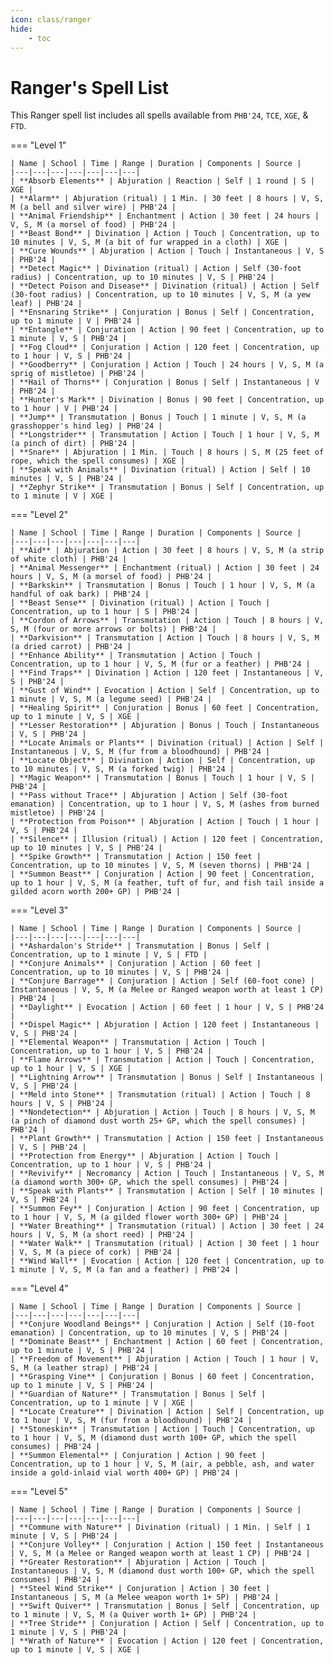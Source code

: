 ```yaml
---
icon: class/ranger
hide:
    - toc
---
```


# Ranger's Spell List

This Ranger spell list includes all spells available from `PHB'24`, `TCE`, `XGE`, & `FTD`.

=== "Level 1"

    | Name | School | Time | Range | Duration | Components | Source |
    |---|---|---|---|---|---|---|
    | **Absorb Elements** | Abjuration | Reaction | Self | 1 round | S | XGE |
    | **Alarm** | Abjuration (ritual) | 1 Min. | 30 feet | 8 hours | V, S, M (a bell and silver wire) | PHB'24 |
    | **Animal Friendship** | Enchantment | Action | 30 feet | 24 hours | V, S, M (a morsel of food) | PHB'24 |
    | **Beast Bond** | Divination | Action | Touch | Concentration, up to 10 minutes | V, S, M (a bit of fur wrapped in a cloth) | XGE |
    | **Cure Wounds** | Abjuration | Action | Touch | Instantaneous | V, S | PHB'24 |
    | **Detect Magic** | Divination (ritual) | Action | Self (30-foot radius) | Concentration, up to 10 minutes | V, S | PHB'24 |
    | **Detect Poison and Disease** | Divination (ritual) | Action | Self (30-foot radius) | Concentration, up to 10 minutes | V, S, M (a yew leaf) | PHB'24 |
    | **Ensnaring Strike** | Conjuration | Bonus | Self | Concentration, up to 1 minute | V | PHB'24 |
    | **Entangle** | Conjuration | Action | 90 feet | Concentration, up to 1 minute | V, S | PHB'24 |
    | **Fog Cloud** | Conjuration | Action | 120 feet | Concentration, up to 1 hour | V, S | PHB'24 |
    | **Goodberry** | Conjuration | Action | Touch | 24 hours | V, S, M (a sprig of mistletoe) | PHB'24 |
    | **Hail of Thorns** | Conjuration | Bonus | Self | Instantaneous | V | PHB'24 |
    | **Hunter's Mark** | Divination | Bonus | 90 feet | Concentration, up to 1 hour | V | PHB'24 |
    | **Jump** | Transmutation | Bonus | Touch | 1 minute | V, S, M (a grasshopper's hind leg) | PHB'24 |
    | **Longstrider** | Transmutation | Action | Touch | 1 hour | V, S, M (a pinch of dirt) | PHB'24 |
    | **Snare** | Abjuration | 1 Min. | Touch | 8 hours | S, M (25 feet of rope, which the spell consumes) | XGE |
    | **Speak with Animals** | Divination (ritual) | Action | Self | 10 minutes | V, S | PHB'24 |
    | **Zephyr Strike** | Transmutation | Bonus | Self | Concentration, up to 1 minute | V | XGE |

=== "Level 2"

    | Name | School | Time | Range | Duration | Components | Source |
    |---|---|---|---|---|---|---|
    | **Aid** | Abjuration | Action | 30 feet | 8 hours | V, S, M (a strip of white cloth) | PHB'24 |
    | **Animal Messenger** | Enchantment (ritual) | Action | 30 feet | 24 hours | V, S, M (a morsel of food) | PHB'24 |
    | **Barkskin** | Transmutation | Bonus | Touch | 1 hour | V, S, M (a handful of oak bark) | PHB'24 |
    | **Beast Sense** | Divination (ritual) | Action | Touch | Concentration, up to 1 hour | S | PHB'24 |
    | **Cordon of Arrows** | Transmutation | Action | Touch | 8 hours | V, S, M (four or more arrows or bolts) | PHB'24 |
    | **Darkvision** | Transmutation | Action | Touch | 8 hours | V, S, M (a dried carrot) | PHB'24 |
    | **Enhance Ability** | Transmutation | Action | Touch | Concentration, up to 1 hour | V, S, M (fur or a feather) | PHB'24 |
    | **Find Traps** | Divination | Action | 120 feet | Instantaneous | V, S | PHB'24 |
    | **Gust of Wind** | Evocation | Action | Self | Concentration, up to 1 minute | V, S, M (a legume seed) | PHB'24 |
    | **Healing Spirit** | Conjuration | Bonus | 60 feet | Concentration, up to 1 minute | V, S | XGE |
    | **Lesser Restoration** | Abjuration | Bonus | Touch | Instantaneous | V, S | PHB'24 |
    | **Locate Animals or Plants** | Divination (ritual) | Action | Self | Instantaneous | V, S, M (fur from a bloodhound) | PHB'24 |
    | **Locate Object** | Divination | Action | Self | Concentration, up to 10 minutes | V, S, M (a forked twig) | PHB'24 |
    | **Magic Weapon** | Transmutation | Bonus | Touch | 1 hour | V, S | PHB'24 |
    | **Pass without Trace** | Abjuration | Action | Self (30-foot emanation) | Concentration, up to 1 hour | V, S, M (ashes from burned mistletoe) | PHB'24 |
    | **Protection from Poison** | Abjuration | Action | Touch | 1 hour | V, S | PHB'24 |
    | **Silence** | Illusion (ritual) | Action | 120 feet | Concentration, up to 10 minutes | V, S | PHB'24 |
    | **Spike Growth** | Transmutation | Action | 150 feet | Concentration, up to 10 minutes | V, S, M (seven thorns) | PHB'24 |
    | **Summon Beast** | Conjuration | Action | 90 feet | Concentration, up to 1 hour | V, S, M (a feather, tuft of fur, and fish tail inside a gilded acorn worth 200+ GP) | PHB'24 |

=== "Level 3"

    | Name | School | Time | Range | Duration | Components | Source |
    |---|---|---|---|---|---|---|
    | **Ashardalon's Stride** | Transmutation | Bonus | Self | Concentration, up to 1 minute | V, S | FTD |
    | **Conjure Animals** | Conjuration | Action | 60 feet | Concentration, up to 10 minutes | V, S | PHB'24 |
    | **Conjure Barrage** | Conjuration | Action | Self (60-foot cone) | Instantaneous | V, S, M (a Melee or Ranged weapon worth at least 1 CP) | PHB'24 |
    | **Daylight** | Evocation | Action | 60 feet | 1 hour | V, S | PHB'24 |
    | **Dispel Magic** | Abjuration | Action | 120 feet | Instantaneous | V, S | PHB'24 |
    | **Elemental Weapon** | Transmutation | Action | Touch | Concentration, up to 1 hour | V, S | PHB'24 |
    | **Flame Arrows** | Transmutation | Action | Touch | Concentration, up to 1 hour | V, S | XGE |
    | **Lightning Arrow** | Transmutation | Bonus | Self | Instantaneous | V, S | PHB'24 |
    | **Meld into Stone** | Transmutation (ritual) | Action | Touch | 8 hours | V, S | PHB'24 |
    | **Nondetection** | Abjuration | Action | Touch | 8 hours | V, S, M (a pinch of diamond dust worth 25+ GP, which the spell consumes) | PHB'24 |
    | **Plant Growth** | Transmutation | Action | 150 feet | Instantaneous | V, S | PHB'24 |
    | **Protection from Energy** | Abjuration | Action | Touch | Concentration, up to 1 hour | V, S | PHB'24 |
    | **Revivify** | Necromancy | Action | Touch | Instantaneous | V, S, M (a diamond worth 300+ GP, which the spell consumes) | PHB'24 |
    | **Speak with Plants** | Transmutation | Action | Self | 10 minutes | V, S | PHB'24 |
    | **Summon Fey** | Conjuration | Action | 90 feet | Concentration, up to 1 hour | V, S, M (a gilded flower worth 300+ GP) | PHB'24 |
    | **Water Breathing** | Transmutation (ritual) | Action | 30 feet | 24 hours | V, S, M (a short reed) | PHB'24 |
    | **Water Walk** | Transmutation (ritual) | Action | 30 feet | 1 hour | V, S, M (a piece of cork) | PHB'24 |
    | **Wind Wall** | Evocation | Action | 120 feet | Concentration, up to 1 minute | V, S, M (a fan and a feather) | PHB'24 |

=== "Level 4"

    | Name | School | Time | Range | Duration | Components | Source |
    |---|---|---|---|---|---|---|
    | **Conjure Woodland Beings** | Conjuration | Action | Self (10-foot emanation) | Concentration, up to 10 minutes | V, S | PHB'24 |
    | **Dominate Beast** | Enchantment | Action | 60 feet | Concentration, up to 1 minute | V, S | PHB'24 |
    | **Freedom of Movement** | Abjuration | Action | Touch | 1 hour | V, S, M (a leather strap) | PHB'24 |
    | **Grasping Vine** | Conjuration | Bonus | 60 feet | Concentration, up to 1 minute | V, S | PHB'24 |
    | **Guardian of Nature** | Transmutation | Bonus | Self | Concentration, up to 1 minute | V | XGE |
    | **Locate Creature** | Divination | Action | Self | Concentration, up to 1 hour | V, S, M (fur from a bloodhound) | PHB'24 |
    | **Stoneskin** | Transmutation | Action | Touch | Concentration, up to 1 hour | V, S, M (diamond dust worth 100+ GP, which the spell consumes) | PHB'24 |
    | **Summon Elemental** | Conjuration | Action | 90 feet | Concentration, up to 1 hour | V, S, M (air, a pebble, ash, and water inside a gold-inlaid vial worth 400+ GP) | PHB'24 |

=== "Level 5"

    | Name | School | Time | Range | Duration | Components | Source |
    |---|---|---|---|---|---|---|
    | **Commune with Nature** | Divination (ritual) | 1 Min. | Self | 1 minute | V, S | PHB'24 |
    | **Conjure Volley** | Conjuration | Action | 150 feet | Instantaneous | V, S, M (a Melee or Ranged weapon worth at least 1 CP) | PHB'24 |
    | **Greater Restoration** | Abjuration | Action | Touch | Instantaneous | V, S, M (diamond dust worth 100+ GP, which the spell consumes) | PHB'24 |
    | **Steel Wind Strike** | Conjuration | Action | 30 feet | Instantaneous | S, M (a Melee weapon worth 1+ SP) | PHB'24 |
    | **Swift Quiver** | Transmutation | Bonus | Self | Concentration, up to 1 minute | V, S, M (a Quiver worth 1+ GP) | PHB'24 |
    | **Tree Stride** | Conjuration | Action | Self | Concentration, up to 1 minute | V, S | PHB'24 |
    | **Wrath of Nature** | Evocation | Action | 120 feet | Concentration, up to 1 minute | V, S | XGE |